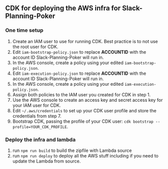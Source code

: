 ## CDK for deploying the AWS infra for Slack-Planning-Poker
### One time setup
1. Create an IAM user to use for running CDK.  Best practice is to not use the root user for CDK.
2. Edit `iam-bootstrap-policy.json` to replace __ACCOUNTID__ with the account ID Slack-Planning-Poker will run in.
3. In the AWS console, create a policy using your edited `iam-bootstrap-policy.json`.
4. Edit `iam-execution-policy.json` to replace __ACCOUNTID__ with the account ID Slack-Planning-Poker will run in.
5. In the AWS console, create a policy using your edited `iam-execution-policy.json`.
6. Assign both policies to the IAM user you created for CDK in step 1.
7. Use the AWS console to create an access key and secret access key for your IAM user for CDK.
8. Edit `~/.aws/credentials` to set up your CDK user profile and store the credentials from step 7.
9. Bootstrap CDK, passing the profile of your CDK user: `cdk bootstrap --profile=YOUR_CDK_PROFILE`.

### Deploy the infra and lambda
1. run `npm run build` to build the zipfile with Lambda source
2. run `npm run deploy` to deploy all the AWS stuff including if you need to update the Lambda from source.
